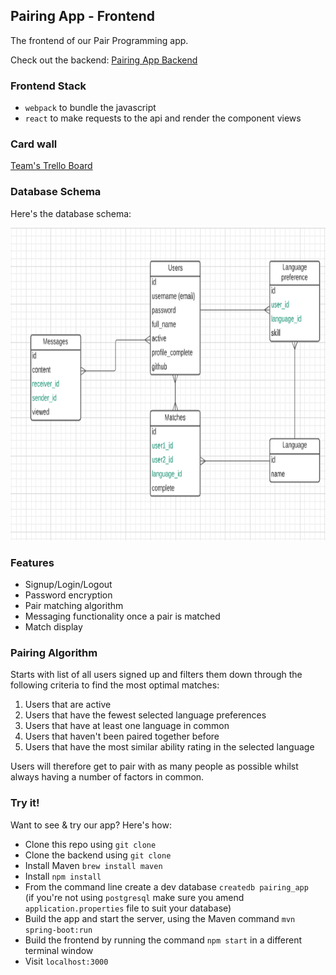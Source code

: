 ## Pairing App - Frontend

The frontend of our Pair Programming app.

Check out the backend: <a href="https://github.com/Duncan-7/pairing-app-backend">Pairing App Backend</a>

### Frontend Stack

- `webpack` to bundle the javascript
- `react` to make requests to the api and render the component views

### Card wall

<a href="https://trello.com/b/BRtHyVfB/super-team-education"> Team's Trello Board</a> 

### Database Schema

Here's the database schema:

<img src="images/db_schema.png" width="700" height="500">

### Features

- Signup/Login/Logout
- Password encryption
- Pair matching algorithm
- Messaging functionality once a pair is matched
- Match display

### Pairing Algorithm

Starts with list of all users signed up and filters them down through the following criteria to find the most optimal matches:
1. Users that are active
2. Users that have the fewest selected language preferences
3. Users that have at least one language in common
4. Users that haven't been paired together before
5. Users that have the most similar ability rating in the selected language

Users will therefore get to pair with as many people as possible whilst always having a number of factors in common.

### Try it!

Want to see & try our app? Here's how:
- Clone this repo using `git clone`
- Clone the backend using `git clone`
- Install Maven `brew install maven`
- Install `npm install`
- From the command line create a dev database `createdb pairing_app`<br>
  (if you're not using `postgresql` make sure you amend `application.properties` file to suit your database)
- Build the app and start the server, using the Maven command `mvn spring-boot:run`
- Build the frontend by running the command `npm start` in a different terminal window
- Visit `localhost:3000`
